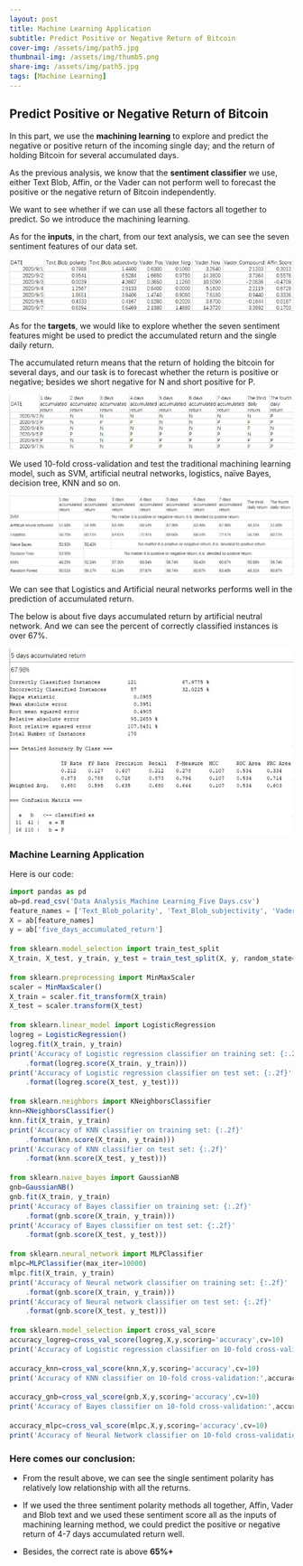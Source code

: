 ```yaml
---
layout: post
title: Machine Learning Application
subtitle: Predict Positive or Negative Return of Bitcoin
cover-img: /assets/img/path5.jpg
thumbnail-img: /assets/img/thumb5.png
share-img: /assets/img/path5.jpg
tags: [Machine Learning]
---
```


## Predict Positive or Negative Return of Bitcoin

In this part, we use the **machining learning** to explore and predict the negative or positive return of the incoming single day; and the return of holding Bitcoin for several accumulated days.

As the previous analysis, we know that the **sentiment classifier** we use, either Text Blob, Affin, or the Vader can not perform well to forecast the positive or the negative return of Bitcoin independently.

We want to see whether if we can use all these factors all together to predict. So we introduce the machining learning.

As for the **inputs**, in the chart, from our text analysis, we can see the seven sentiment features of our data set.

![image](../assets/img/img51.jpg)

As for the **targets**, we would like to explore whether the seven sentiment features might be used to predict the accumulated return and the single daily return.

The accumulated return means that the return of holding the bitcoin for several days, and our task is to forecast whether the return is positive or negative; besides we short negative for N and short positive for P.

![image](../assets/img/img52.jpg)

We used 10-fold cross-validation and test the traditional machining learning model, such as SVM, artificial neutral networks, logistics, naïve Bayes, decision tree, KNN and so on. 

![image](../assets/img/img53.jpg)

We can see that Logistics and Artificial neural networks performs well in the prediction of accumulated return.

The below is about five days accumulated return by artificial neutral network.  And we can see the percent of correctly classified instances is over 67%.

![image](../assets/img/img54.jpg)

### Machine Learning Application

Here is our code:
```javascript
import pandas as pd
ab=pd.read_csv('Data Analysis_Machine Learning_Five Days.csv')
feature_names = ['Text_Blob_polarity', 'Text_Blob_subjectivity', 'Vader_Pos', 'Vader_Neg','Vader_Compound','Affin_Score']
X = ab[feature_names]
y = ab['five_days_accumulated_return']

from sklearn.model_selection import train_test_split
X_train, X_test, y_train, y_test = train_test_split(X, y, random_state=0)

from sklearn.preprocessing import MinMaxScaler
scaler = MinMaxScaler()
X_train = scaler.fit_transform(X_train)
X_test = scaler.transform(X_test)

from sklearn.linear_model import LogisticRegression
logreg = LogisticRegression()
logreg.fit(X_train, y_train)
print('Accuracy of Logistic regression classifier on training set: {:.2f}'
    .format(logreg.score(X_train, y_train)))
print('Accuracy of Logistic regression classifier on test set: {:.2f}'
    .format(logreg.score(X_test, y_test)))

from sklearn.neighbors import KNeighborsClassifier
knn=KNeighborsClassifier()
knn.fit(X_train, y_train)
print('Accuracy of KNN classifier on training set: {:.2f}'
    .format(knn.score(X_train, y_train)))
print('Accuracy of KNN classifier on test set: {:.2f}'
    .format(knn.score(X_test, y_test)))

from sklearn.naive_bayes import GaussianNB
gnb=GaussianNB()
gnb.fit(X_train, y_train)
print('Accuracy of Bayes classifier on training set: {:.2f}'
    .format(gnb.score(X_train, y_train)))
print('Accuracy of Bayes classifier on test set: {:.2f}'
    .format(gnb.score(X_test, y_test)))

from sklearn.neural_network import MLPClassifier
mlpc=MLPClassifier(max_iter=10000)
mlpc.fit(X_train, y_train)
print('Accuracy of Neural network classifier on training set: {:.2f}'
    .format(gnb.score(X_train, y_train)))
print('Accuracy of Neural network classifier on test set: {:.2f}'
    .format(gnb.score(X_test, y_test)))

from sklearn.model_selection import cross_val_score
accuracy_logreg=cross_val_score(logreg,X,y,scoring='accuracy',cv=10)
print('Accuracy of Logistic regression classifier on 10-fold cross-validation:',accuracy_logreg.mean())

accuracy_knn=cross_val_score(knn,X,y,scoring='accuracy',cv=10)
print('Accuracy of KNN classifier on 10-fold cross-validation:',accuracy_knn.mean())

accuracy_gnb=cross_val_score(gnb,X,y,scoring='accuracy',cv=10)
print('Accuracy of Bayes classifier on 10-fold cross-validation:',accuracy_gnb.mean())

accuracy_mlpc=cross_val_score(mlpc,X,y,scoring='accuracy',cv=10)
print('Accuracy of Neural Network classifier on 10-fold cross-validation:',accuracy_mlpc.mean())
```

### Here comes our conclusion:

- From the result above, we can see the single sentiment polarity has relatively low relationship with all the returns.

- If we used the three sentiment polarity methods all together, Affin, Vader and Blob text and we used these sentiment score all as the inputs of machining learning method, we could predict the positive or negative return of 4-7 days accumulated return well.

- Besides, the correct rate is above **65%+**
